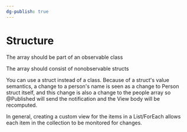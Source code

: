 ```yaml
---
dg-publish: true
---
```


# Structure

The array should be part of an observable class

The array should consist of nonobservable structs


You can use a struct instead of a class. Because of a struct's value semantics, a change to a person's name is seen as a change to Person struct itself, and this change is also a change to the people array so @Published will send the notification and the View body will be recomputed.

In general, creating a custom view for the items in a List/ForEach allows each item in the collection to be monitored for changes.